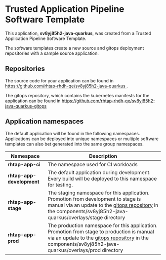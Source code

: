 # Trusted Application Pipeline Software Template

This application, **sv8yj85h2-java-quarkus**, was created from a Trusted Application Pipeline Software Template.

The software templates create a new source and gitops deployment repositories with a sample source application. 

## Repositories

The source code for your application can be found in [https://github.com/rhtap-rhdh-qe/sv8yj85h2-java-quarkus ](https://github.com/rhtap-rhdh-qe/sv8yj85h2-java-quarkus ).
 
The gitops repository, which contains the kubernetes manifests for the application can be found in 
[https://github.com/rhtap-rhdh-qe/sv8yj85h2-java-quarkus-gitops ](https://github.com/rhtap-rhdh-qe/sv8yj85h2-java-quarkus-gitops ) 

## Application namespaces 

The default application will be found in the following namespaces. Applications can be deployed into unique namespaces or multiple software templates can also bet generated into the same group namespaces.  

|  Namespace   |  Description   |  
| -------- | -------- |
| **rhtap-app-ci** | The namespace used for CI workloads |
| **rhtap-app-development** | The default application during development. Every build will be deployed to this namespace for testing. |
| **rhtap-app-stage** | The staging namespace for this application. Promotion from development to stage is manual via an update to the [gitops repository](https://github.com/rhtap-rhdh-qe/sv8yj85h2-java-quarkus-gitops ) in the components/sv8yj85h2-java-quarkus/overlays/stage directory |
| **rhtap-app-prod** | The production namespace for this application. Promotion from stage to production is manual via an update to the [gitops repository](https://github.com/rhtap-rhdh-qe/sv8yj85h2-java-quarkus-gitops ) in the components/sv8yj85h2-java-quarkus/overlays/prod directory |